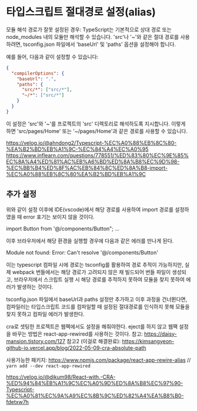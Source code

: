 # 타입스크립트 절대경로 설정(alias)

모듈 해석 경로가 잘못 설정된 경우: TypeScript는 기본적으로 상대 경로 또는 node_modules 내의 모듈만 해석할 수 있습니다. 'src'나 '~'와 같은 절대 경로를 사용하려면, tsconfig.json 파일에서 'baseUrl' 및 'paths' 옵션을 설정해야 합니다.

예를 들어, 다음과 같이 설정할 수 있습니다:

```json
{
  "compilerOptions": {
    "baseUrl": ".",
    "paths": {
      "src/*": ["src/*"],
      "~/*": ["src/*"]
    }
  }
}
```

이 설정은 'src'와 '~'를 프로젝트의 'src' 디렉토리로 해석하도록 지시합니다. 이렇게 하면 'src/pages/Home' 또는 '~/pages/Home'과 같은 경로를 사용할 수 있습니다.

https://velog.io/@ahndong2/Typescript-%EC%A0%88%EB%8C%80-%EA%B2%BD%EB%A1%9C-%EC%84%A4%EC%A0%95
https://www.inflearn.com/questions/778551/%ED%83%80%EC%9E%85%EC%8A%A4%ED%81%AC%EB%A6%BD%ED%8A%B8%EC%9D%98-%EC%BB%B4%ED%8F%AC%EB%84%8C%ED%8A%B8-import-%EC%A0%88%EB%8C%80%EA%B2%BD%EB%A1%9C

## 추가 설정

위와 같이 설정 이후에 IDE(vscode)에서 해당 경로를 사용하여 import 경로를 설정하였을 때 error 표기는 보이지 않을 것이다.

import Button from '@/components/Button";
...

이후 브라우저에서 해당 환경을 실행할 경우에 다음과 같은 에러를 만나게 된다.

Module not found: Error: Can't resolve '@/components/Button'

이는 typescript 컴파일 시에 경로는 tsconfig를 활용하여 경로 추적이 가능하지만, 실제 webpack 번들에서는 해당 경로가 고려되지 않은 채 빌드되어 번들 파일이 생성되고, 브라우저에서 스크립트 실행 시 해당 경로를 추적하지 못하여 모듈을 찾지 못하여 에러가 발생하는 것이다.

tsconfig.json 파일에서 baseUrl과 paths 설정만 추가하고 이후 과정을 건너뛴다면, 컴파일러는 타입스크립트 코드를 컴파일할 때 설정된 절대경로를 인식하지 못해 모듈을 찾지 못하고 컴파일 에러가 발생한다.

cra로 셋팅한 프로젝트은 웹펙에서도 설정을 해줘야한다. eject를 하지 않고 웹팩 설정을 바꾸는 방법은 react-app-rewired를 사용하는 것이다.
참고: https://daisy-mansion.tistory.com/127
참고2 (이걸로 해결완료): https://kimsangyeon-github-io.vercel.app/blog/2022-05-09-cra-absolute-path

사용가능한 패키지: https://www.npmjs.com/package/react-app-rewire-alias // `yarn add --dev react-app-rewired`

https://velog.io/@dikum98/React-with.-CRA-%ED%94%84%EB%A1%9C%EC%A0%9D%ED%8A%B8%EC%97%90-Typescript-%EC%A0%81%EC%9A%A9%EC%8B%9C%ED%82%A4%EA%B8%B0-fdetxw7h

